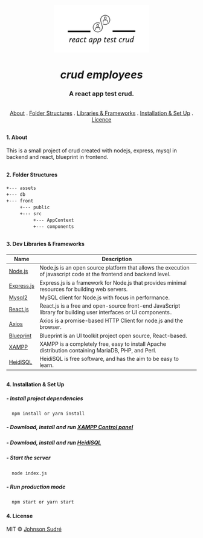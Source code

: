 <p align="center">
  <a href="https://johnsonsudre.github.io/crud-employees/">
    <img src="./assets/logo.png" alt="crud emplyees" width="50%" height="50%">
  </a>
</p>

<h1 align="center"><i>crud employees</i></h1>
<h3 align="center">A react app test crud.</h3>
<p align="center">
  <br>
  <a href="#folder-structures">About</a>
  .
  <a href="#folder-structures">Folder Structures</a>
  .
  <a href="#libraries-frameworks">Libraries & Frameworks</a>
  .
  <a href="#installation-setup">Installation & Set Up</a>
  .
  <a href="#licence">Licence</a>  
</p>

##

#### 1. About

This is a small project of crud created with nodejs, express, mysql in backend and react, blueprint in frontend.

##

#### 2. Folder Structures

```bash
+--- assets
+--- db
+--- front
     +--- public
     +--- src
          +--- AppContext
          +--- components
```

##

#### 3. Dev Libraries & Frameworks

| Name                                               | Description                                                                                                        |
| -------------------------------------------------- | ------------------------------------------------------------------------------------------------------------------ |
| [Node.js](https://nodejs.org/)                     | Node.js is an open source platform that allows the execution of javascript code at the frontend and backend level. |
| [Express.js](https://expressjs.com/pt-br/)         | Express.js is a framework for Node.js that provides minimal resources for building web servers.                    |
| [Mysql2](https://github.com/sidorares/node-mysql2) | MySQL client for Node.js with focus in performance.                                                                |
| [React.js](https://reactjs.org/)                   | React.js is a free and open-source front-end JavaScript library for building user interfaces or UI components..    |
| [Axios](https://axios-http.com/)                   | Axios is a promise-based HTTP Client for node.js and the browser.                                                  |
| [Blueprint](https://blueprintjs.com/)              | Blueprint is an UI toolkit project open source, React-based.                                                       |
| [XAMPP](https://xampp.com/)                        | XAMPP is a completely free, easy to install Apache distribution containing MariaDB, PHP, and Perl.                 |
| [HeidiSQL](https://www.heidisql.com/)              | HeidiSQL is free software, and has the aim to be easy to learn.                                                    |

##

#### 4. Installation & Set Up

##### - Install project dependencies

```bash
  npm install or yarn install
```

##### - Download, install and run [XAMPP Control panel](https://www.apachefriends.org//)

##### - Download, install and run [HeidiSQL](https://www.heidisql.com/)

##### - Start the server

```bash
  node index.js
```

##### - Run production mode

```bash
  npm start or yarn start
```

#### 4. License

MIT © [Johnson Sudré](https://github.com/johnsonsudre)

